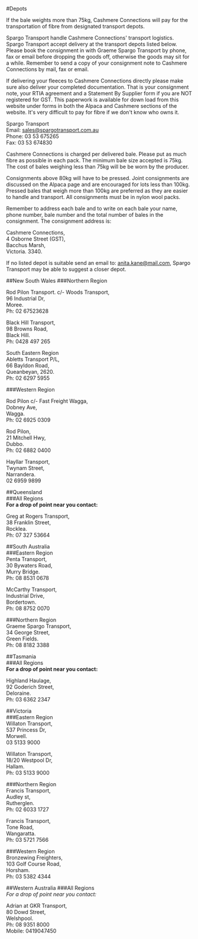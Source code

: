 #Depots

If the bale weights more than 75kg, Cashmere Connections will pay for the transportation of fibre from designated transport depots.

Spargo Transport handle Cashmere Connections' transport logistics. Spargo Transport accept delivery at the transport depots listed below. Please book the consignment in with Graeme Spargo Transport by phone, fax or email before dropping the goods off, otherwise the goods may sit for a while. Remember to send a copy of your consignment note to Cashmere Connections by mail, fax or email.

If delivering your fleeces to Cashmere Connections directly please make sure also deliver your completed documentation. That is your consignment note, your RTIA agreement and a Statement By Supplier form if you are NOT registered for GST. This paperwork is available for down load from this website under forms in both the Alpaca and Cashmere sections of the website. It's very difficult to pay for fibre if we don't know who owns it.

Spargo Transport  
Email:	sales@spargotransport.com.au  
Phone:	03 53 675265  
Fax:	03 53 674830  

Cashmere Connections is charged per delivered bale. Please put as much fibre as possible in each pack. The minimum bale size accepted is 75kg. The cost of bales weighing less than 75kg will be be worn by the producer.

Consignments above 80kg will have to be pressed. Joint consignments are discussed on the Alpaca page and are encouraged for lots less than 100kg. Pressed bales that weigh more than 100kg are preferred as they are easier to handle and transport. All consignments must be in nylon wool packs.

Remember to address each bale and to write on each bale your name, phone number, bale number and the total number of bales in the consignment. The consignment address is:

Cashmere Connections,  
4 Osborne Street (GST),  
Bacchus Marsh,  
Victoria. 3340.  

If no listed depot is suitable send an email to: anita.kane@mail.com, Spargo Transport may be able to suggest a closer depot.

##New South Wales
###Northern Region

Rod Pilon Transport. c/- Woods Transport,  
96 Industrial Dr,  
Moree.  
Ph: 02 67523628

Black Hill Transport,  
98 Browns Road,	  
Black Hill.  
Ph: 0428 497 265

South Eastern Region  
Abletts Transport P/L,  
66 Bayldon Road,  
Queanbeyan, 2620.  
Ph: 02 6297 5955

###Western Region
	
Rod Pilon c/- Fast Freight Wagga,  
Dobney Ave,	  
Wagga.  
Ph: 02 6925 0309

Rod Pilon,  
21 Mitchell Hwy,  	
Dubbo.  
Ph: 02 6882 0400

Hayllar Transport,  
Twynam Street,  
Narrandera.	  
02 6959 9899

##Queensland	
###All Regions	
__For a drop of point near you contact:__	

Greg at Rogers Transport,  
38 Franklin Street,	 
Rocklea.  
Ph: 07 327 53664

##South Australia	
###Eastern Region	
Penta Transport,  
30 Bywaters Road,  
Murry Bridge.  
Ph: 08 8531 0678

McCarthy Transport,  
Industrial Drive,  
Bordertown.	  
Ph: 08 8752 0070

###Northern Region	
Graeme Spargo Transport,  
34 George Street,  
Green Fields.  
Ph: 08 8182 3388

##Tasmania	
###All Regions	
__For a drop of point near you contact:__

Highland Haulage,  
92 Goderich Street,  	
Deloraine.	
Ph: 03 6362 2347

##Victoria	
###Eastern Region	
Willaton Transport,  	
537 Princess Dr,  
Morwell.  
03 5133 9000

Willaton Transport,	  
18/20 Westpool Dr,  
Hallam.  	
Ph: 03 5133 9000

###Northern Region	
Francis Transport,  
Audley st,  
Rutherglen.  
Ph: 02 6033 1727

Francis Transport,  
Tone Road,  	
Wangaratta.  	
Ph: 03 5721 7566

###Western Region	
Bronzewing Freighters,  
103 Golf Course Road,  
Horsham.  
Ph: 03 5382 4344

##Western Australia	
###All Regions	
_For a drop of point near you contact:_

Adrian at GKR Transport,  
80 Dowd Street,  
Welshpool.  
Ph: 08 9351 8000  
Mobile: 0419047450